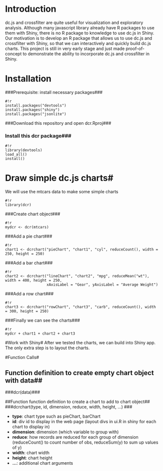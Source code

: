 # Introduction #
dc.js and crossfilter are quite useful for visualization and exploratory analysis. Although many javascript library already have R packages to use them with Shiny, there is no R package to knowledge to use dc.js in Shiny. Our motivation is to develop an R package that allows us to use dc.js and crossfilter with Shiny, so that we can interactively and quickly build dc.js charts. This project is still in very early stage and just made proof-of-concept to demonstrate the ability to incorporate dc.js and crossfilter in Shiny.

# Installation #
###Prerequisite: install necessary packages###

```
#!r
install.packages("devtools")
install.packages("shiny")
install.packages("jsonlite")
```
###Download this repository and open dcr.Rproj###
### Install this dcr package###
```
#!r
library(devtools)
load_all()
install()
```

# Draw simple dc.js charts#
We will use the mtcars data to make some simple charts
```
#!r
library(dcr)
```


###Create chart object###
```
#!r
mydcr <- dcr(mtcars)
```

###Add a pie chart###
```
#!r
chart1 <- dcrchart("pieChart", "chart1", "cyl", reduceCount(), width = 250, height = 250)
```

###Add a bar chart###
```
#!r
chart2 <- dcrchart("lineChart", "chart2", "mpg", reduceMean("wt"), width = 400, height = 250,
                   xAxisLabel = "Gear", yAxisLabel = "Average Weight")
```

###Add a row chart###
```
#!r
chart3 <- dcrchart("rowChart", "chart3", "carb", reduceCount(), width = 300, height = 250)
```

###Finally we can see the charts###
```
#!r
mydcr + chart1 + chart2 + chart3
```

#Work with Shiny#
After we tested the charts, we can build into Shiny app. The only extra step is to layout the charts.

#Function Calls#
## Function definition to create empty chart object with data##
###dcr(data)###

##Function function definition to create a chart to add to chart object##
###dcrchart(type, id, dimension, reduce, width, height, ...) ###
* __type__: chart type such as pieChart, barChart
* __id__: div id to display in the web page (layout divs in ui.R in shiny for each chart to display in)
* __dimension__: dimension (which variable to group with)
* __reduce__: how records are reduced for each group of dimension (reduceCount() to count number of obs, reduceSum(y) to sum up values of y)
* __width__: chart width
* __height__: chart height
* __...__: additional chart arguments
